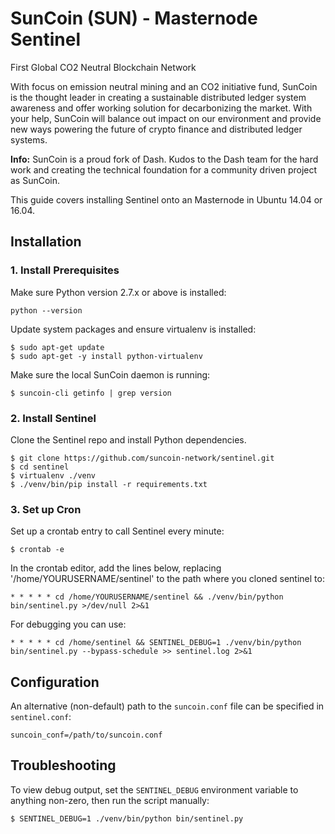 # SunCoin (SUN) - Masternode Sentinel

First Global CO2 Neutral Blockchain Network

With focus on emission neutral mining and an CO2 initiative fund, SunCoin  is the thought leader in creating a sustainable distributed ledger system awareness and offer working solution for decarbonizing the market. With your help, SunCoin will balance out impact on our environment and provide new ways powering the future of crypto finance and distributed ledger systems.

**Info:** SunCoin is a proud fork of Dash. Kudos to the Dash team for the hard work and creating the technical foundation for a community driven project as SunCoin.

This guide covers installing Sentinel onto an Masternode in Ubuntu 14.04 or 16.04.

## Installation

### 1. Install Prerequisites

Make sure Python version 2.7.x or above is installed:

    python --version

Update system packages and ensure virtualenv is installed:

    $ sudo apt-get update
    $ sudo apt-get -y install python-virtualenv

Make sure the local SunCoin daemon is running:

    $ suncoin-cli getinfo | grep version

### 2. Install Sentinel

Clone the Sentinel repo and install Python dependencies.

    $ git clone https://github.com/suncoin-network/sentinel.git
    $ cd sentinel
    $ virtualenv ./venv
    $ ./venv/bin/pip install -r requirements.txt

### 3. Set up Cron

Set up a crontab entry to call Sentinel every minute:

    $ crontab -e

In the crontab editor, add the lines below, replacing '/home/YOURUSERNAME/sentinel' to the path where you cloned sentinel to:

    * * * * * cd /home/YOURUSERNAME/sentinel && ./venv/bin/python bin/sentinel.py >/dev/null 2>&1
    
For debugging you can use:    
    
    * * * * * cd /home/sentinel && SENTINEL_DEBUG=1 ./venv/bin/python bin/sentinel.py --bypass-schedule >> sentinel.log 2>&1
    
## Configuration

An alternative (non-default) path to the `suncoin.conf` file can be specified in `sentinel.conf`:

    suncoin_conf=/path/to/suncoin.conf

## Troubleshooting

To view debug output, set the `SENTINEL_DEBUG` environment variable to anything non-zero, then run the script manually:

    $ SENTINEL_DEBUG=1 ./venv/bin/python bin/sentinel.py
